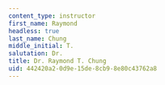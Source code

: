 ```yaml
---
content_type: instructor
first_name: Raymond
headless: true
last_name: Chung
middle_initial: T.
salutation: Dr.
title: Dr. Raymond T. Chung
uid: 442420a2-0d9e-15de-8cb9-8e80c43762a8
---
```

